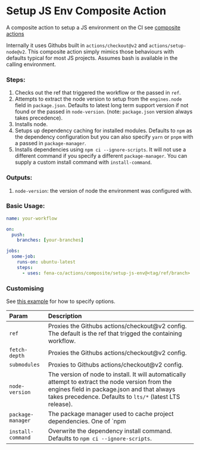 # Setup JS Env Composite Action

A composite action to setup a JS environment on the CI see [composite actions](https://docs.github.com/en/actions/creating-actions/creating-a-composite-action)

Internally it uses Githubs built in `actions/checkout@v2` and `actions/setup-node@v2`. This composite action simply mimics those behaviours with defaults typical for most JS projects. Assumes bash is available in the calling environment.

### Steps:

1. Checks out the ref that triggered the workflow or the passed in `ref`.
2. Attempts to extract the node version to setup from the `engines.node` field in `package.json`. Defaults to latest long term support version if not found or the passed in `node-version`. (note: `package.json` version always takes precedence).
3. Installs node.
4. Setups up dependency caching for installed modules. Defaults to `npm` as the dependency configuration but you can also specify `yarn` or `pnpm` with a passed in `package-manager`.
5. Installs dependencies using `npm ci --ignore-scripts`. It will not use a different command if you specify a different `package-manager`. You can supply a custom install command with `install-command`.

### Outputs:

1. `node-version`: the version of node the environment was configured with.

### Basic Usage:

```yaml
name: your-workflow

on:
  push:
    branches: [your-branches]

jobs:
  some-job:
    runs-on: ubuntu-latest
    steps:
      - uses: fena-co/actions/composite/setup-js-env@<tag/ref/branch>
```

### Customising

See [this example](../../.github/workflows/setup-js-env.example.yml) for how to specify options.

| Param | Description |
|:------|:------------|
| `ref` | Proxies the Githubs actions/checkout@v2 config. The default is the ref that trigged the containing workflow.
| `fetch-depth` | Proxies the Githubs actions/checkout@v2 config.
| `submodules` | Proxies to Githubs actions/checkout@v2 config.
| `node-version` | The version of node to install. It will automatically attempt to extract the node version from the engines field in package.json and that always takes precedence. Defaults to `lts/*` (latest LTS release).
| `package-manager` | The package manager used to cache project dependencies. One of `npm || yarn || pnpm` . Only change this if you are using a custom install-command for these managers. Defaults to npm.
| `install-command` | Overwrite the dependency install command. Defaults to `npm ci --ignore-scripts`.
